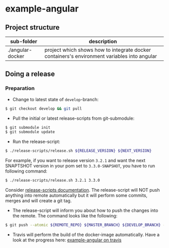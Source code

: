 # example-angular

## Project structure

| sub-folder | description |
|------------|-------------|
| ./angular-docker | project which shows how to integrate docker containers's environment variables into angular |

## Doing a release

### Preparation

* Change to latest state of `develop`-branch:

```bash
$ git checkout develop && git pull
```

* Pull the initial or latest release-scripts from git-submodule:

```bash
$ git submodule init
$ git submodule update
```

* Run the release-script:

```bash
$ ./release-scripts/release.sh ${RELEASE_VERSION} ${NEXT_VERSION}
```

For example, if you want to release version `3.2.1` and want the next SNAPTSHOT version in your pom set to `3.3.0-SNAPSHOT`, you have to run following command:

```bash
$ ./release-scripts/release.sh 3.2.1 3.3.0
```

Consider [release-scripts documentation](https://github.com/borisskert/release-scripts).
The release-script will NOT push anything into remote automatically but it will perform some commits, merges and will create a git tag.

* The release-script will inform you about how to push the changes into the remote. The command looks like the following:

```bash
$ git push --atomic ${REMOTE_REPO} ${MASTER_BRANCH} ${DEVELOP_BRANCH} --follow-tags
```

* Travis will perform the build of the docker-image automatically. Have a look at the progress here: [example-angular on travis](https://travis-ci.com/adorsys/example-angular)
